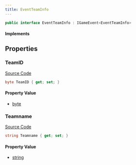 ```yaml
---
title: EventTeamInfo
---
```


```csharp
public interface EventTeamInfo : IGameEvent<EventTeamInfo>
```

#### Implements

## Properties

### TeamID

[Source Code](https://github.com/swiftly-solution/swiftlys2/blob/main/managed/src/SwiftlyS2.Generated/GameEvents/Interfaces/EventTeamInfo.cs#L24)

```csharp
byte TeamID { get; set; }
```

#### Property Value

- [byte](https://learn.microsoft.com/dotnet/api/system.byte)

### Teamname

[Source Code](https://github.com/swiftly-solution/swiftlys2/blob/main/managed/src/SwiftlyS2.Generated/GameEvents/Interfaces/EventTeamInfo.cs#L31)

```csharp
string Teamname { get; set; }
```

#### Property Value

- [string](https://learn.microsoft.com/dotnet/api/system.string)

